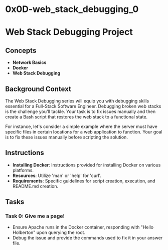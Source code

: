 # 0x0D-web_stack_debugging_0
# Web Stack Debugging Project

## Concepts
- **Network Basics**
- **Docker**
- **Web Stack Debugging**

## Background Context
The Web Stack Debugging series will equip you with debugging skills essential for a Full-Stack Software Engineer. Debugging broken web stacks is the challenge you'll tackle. Your task is to fix issues manually and then create a Bash script that restores the web stack to a functional state.

For instance, let's consider a simple example where the server must have specific files in certain locations for a web application to function. Your goal is to fix these issues manually before scripting the solution.

## Instructions
- **Installing Docker**: Instructions provided for installing Docker on various platforms.
- **Resources**: Utilize 'man' or 'help' for 'curl'.
- **Requirements**: Specific guidelines for script creation, execution, and README.md creation.

## Tasks
### Task 0: Give me a page!
- Ensure Apache runs in the Docker container, responding with "Hello Holberton" upon querying the root.
- Debug the issue and provide the commands used to fix it in your answer file.

